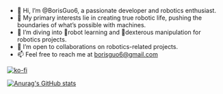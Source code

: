 - 👋 Hi, I’m @BorisGuo6, a passionate developer and robotics enthusiast.
- 👀 My primary interests lie in creating true robotic life, pushing the boundaries of what’s possible with machines.
- 🌱 I’m diving into 🤖robot learning and 🦾dexterous manipulation for robotics projects.
- 💞️ I’m open to collaborations on robotics-related projects.
- 📫 Feel free to reach me at borisguo6@gmail.com

[![ko-fi](https://ko-fi.com/img/githubbutton_sm.svg)](https://ko-fi.com/R6R31683LG)

[![Anurag's GitHub stats](https://github-readme-stats.vercel.app/api?username=borisguo6)](https://github.com/anuraghazra/github-readme-stats)
